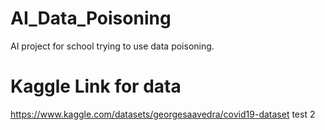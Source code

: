 # AI_Data_Poisoning
AI project for school trying to use data poisoning.

# Kaggle Link for data
https://www.kaggle.com/datasets/georgesaavedra/covid19-dataset
test 2